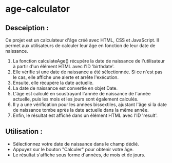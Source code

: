 # age-calculator 

## Desceiption : 

Ce projet est un calculateur d'âge créé avec HTML, CSS et JavaScript. Il permet aux utilisateurs de calculer leur âge en fonction de leur date de naissance.

1. La fonction calculateAge() récupère la date de naissance de l'utilisateur à partir d'un élément HTML avec l'ID 'birthdate'.
2. Elle vérifie si une date de naissance a été sélectionnée. Si ce n'est pas le cas, elle affiche une alerte et arrête l'exécution.
3. Ensuite, elle récupère la date actuelle.
4. La date de naissance est convertie en objet Date.
5. L'âge est calculé en soustrayant l'année de naissance de l'année actuelle, puis les mois et les jours sont également calculés.
6. Il y a une vérification pour les années bissextiles, ajustant l'âge si la date de naissance tombe après la date actuelle dans la même année.
7. Enfin, le résultat est affiché dans un élément HTML avec l'ID 'result'.

## Utilisation : 

* Sélectionnez votre date de naissance dans le champ dédié.
* Appuyez sur le bouton "Calculer" pour obtenir votre âge.
* Le résultat s'affiche sous forme d'années, de mois et de jours.
